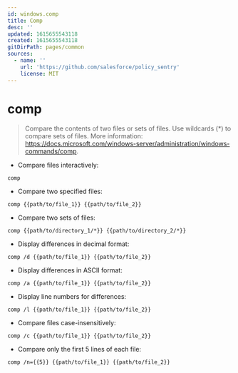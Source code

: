 ```yaml
---
id: windows.comp
title: Comp
desc: ''
updated: 1615655543118
created: 1615655543118
gitDirPath: pages/common
sources:
  - name: ''
    url: 'https://github.com/salesforce/policy_sentry'
    license: MIT
---
```

# comp

> Compare the contents of two files or sets of files.
> Use wildcards (\*) to compare sets of files.
> More information: <https://docs.microsoft.com/windows-server/administration/windows-commands/comp>.

- Compare files interactively:

`comp`

- Compare two specified files:

`comp {{path/to/file_1}} {{path/to/file_2}}`

- Compare two sets of files:

`comp {{path/to/directory_1/*}} {{path/to/directory_2/*}}`

- Display differences in decimal format:

`comp /d {{path/to/file_1}} {{path/to/file_2}}`

- Display differences in ASCII format:

`comp /a {{path/to/file_1}} {{path/to/file_2}}`

- Display line numbers for differences:

`comp /l {{path/to/file_1}} {{path/to/file_2}}`

- Compare files case-insensitively:

`comp /c {{path/to/file_1}} {{path/to/file_2}}`

- Compare only the first 5 lines of each file:

`comp /n={{5}} {{path/to/file_1}} {{path/to/file_2}}`

